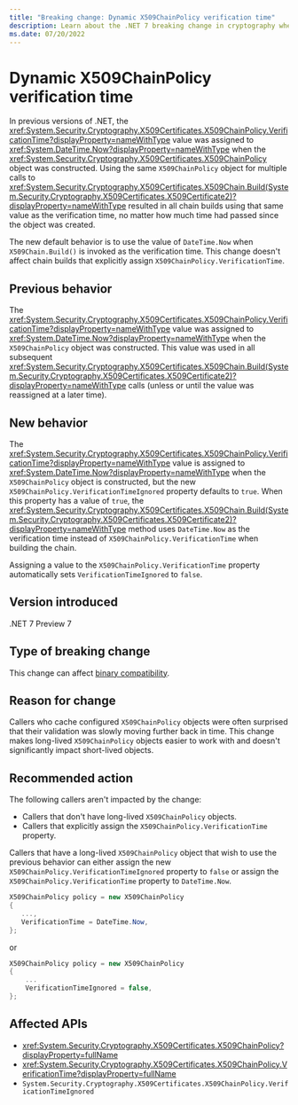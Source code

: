 ```yaml
---
title: "Breaking change: Dynamic X509ChainPolicy verification time"
description: Learn about the .NET 7 breaking change in cryptography where the X509ChainPolicy verification time is the time when Build is invoked.
ms.date: 07/20/2022
---
```

# Dynamic X509ChainPolicy verification time

In previous versions of .NET, the <xref:System.Security.Cryptography.X509Certificates.X509ChainPolicy.VerificationTime?displayProperty=nameWithType> value was assigned to <xref:System.DateTime.Now?displayProperty=nameWithType> when the <xref:System.Security.Cryptography.X509Certificates.X509ChainPolicy> object was constructed. Using the same `X509ChainPolicy` object for multiple calls to <xref:System.Security.Cryptography.X509Certificates.X509Chain.Build(System.Security.Cryptography.X509Certificates.X509Certificate2)?displayProperty=nameWithType> resulted in all chain builds using that same value as the verification time, no matter how much time had passed since the object was created.

The new default behavior is to use the value of `DateTime.Now` when `X509Chain.Build()` is invoked as the verification time. This change doesn't affect chain builds that explicitly assign `X509ChainPolicy.VerificationTime`.

## Previous behavior

The <xref:System.Security.Cryptography.X509Certificates.X509ChainPolicy.VerificationTime?displayProperty=nameWithType> value was assigned to <xref:System.DateTime.Now?displayProperty=nameWithType> when the `X509ChainPolicy` object was constructed. This value was used in all subsequent <xref:System.Security.Cryptography.X509Certificates.X509Chain.Build(System.Security.Cryptography.X509Certificates.X509Certificate2)?displayProperty=nameWithType> calls (unless or until the value was reassigned at a later time).

## New behavior

The <xref:System.Security.Cryptography.X509Certificates.X509ChainPolicy.VerificationTime?displayProperty=nameWithType> value is assigned to <xref:System.DateTime.Now?displayProperty=nameWithType> when the `X509ChainPolicy` object is constructed, but the new `X509ChainPolicy.VerificationTimeIgnored` property defaults to `true`. When this property has a value of `true`, the <xref:System.Security.Cryptography.X509Certificates.X509Chain.Build(System.Security.Cryptography.X509Certificates.X509Certificate2)?displayProperty=nameWithType> method uses `DateTime.Now` as the verification time instead of `X509ChainPolicy.VerificationTime` when building the chain.

Assigning a value to the `X509ChainPolicy.VerificationTime` property automatically sets `VerificationTimeIgnored` to `false`.

## Version introduced

.NET 7 Preview 7

## Type of breaking change

This change can affect [binary compatibility](../../categories.md#binary-compatibility).

## Reason for change

Callers who cache configured `X509ChainPolicy` objects were often surprised that their validation was slowly moving further back in time. This change makes long-lived `X509ChainPolicy` objects easier to work with and doesn't significantly impact short-lived objects.

## Recommended action

The following callers aren't impacted by the change:

- Callers that don't have long-lived `X509ChainPolicy` objects.
- Callers that explicitly assign the `X509ChainPolicy.VerificationTime` property.

Callers that have a long-lived `X509ChainPolicy` object that wish to use the previous behavior can either assign the new `X509ChainPolicy.VerificationTimeIgnored` property to `false` or assign the `X509ChainPolicy.VerificationTime` property to `DateTime.Now`.

```csharp
X509ChainPolicy policy = new X509ChainPolicy
{
   ...,
   VerificationTime = DateTime.Now,
};
```

or

```csharp
X509ChainPolicy policy = new X509ChainPolicy
{
    ...
    VerificationTimeIgnored = false,
};
```

## Affected APIs

- <xref:System.Security.Cryptography.X509Certificates.X509ChainPolicy?displayProperty=fullName>
- <xref:System.Security.Cryptography.X509Certificates.X509ChainPolicy.VerificationTime?displayProperty=fullName>
- `System.Security.Cryptography.X509Certificates.X509ChainPolicy.VerificationTimeIgnored`
